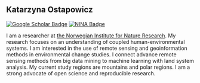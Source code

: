## Katarzyna Ostapowicz

[![Google Scholar Badge](https://img.shields.io/badge/Google-Scholar-lightgrey)](https://scholar.google.com/citations?user=7dxBUIcAAAAJ&hl=en&oi=ao)
[![NINA Badge](https://img.shields.io/badge/NINA-Staff-blue)](https://www.nina.no/english/Contact/Employees/Employee-info?AnsattID=16669)

I am a researcher at [the Norwegian Institute for Nature Research](https://www.nina.no/english/Home). My research focuses on an understanding of coupled human-environmental systems. I am interested in the use of remote sensing and geoinformation methods in environmental change studies. I connect advance remote sensing methods from big data mining to machine learning with land system analysis. My current study regions are mountains and polar regions. I am a strong advocate of open science and reproducible research. 

